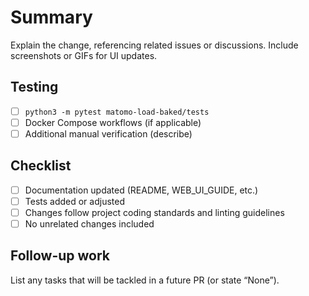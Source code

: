 # Summary

Explain the change, referencing related issues or discussions. Include screenshots or GIFs for UI updates.

## Testing

- [ ] `python3 -m pytest matomo-load-baked/tests`
- [ ] Docker Compose workflows (if applicable)
- [ ] Additional manual verification (describe)

## Checklist

- [ ] Documentation updated (README, WEB_UI_GUIDE, etc.)
- [ ] Tests added or adjusted
- [ ] Changes follow project coding standards and linting guidelines
- [ ] No unrelated changes included

## Follow-up work

List any tasks that will be tackled in a future PR (or state “None”).
